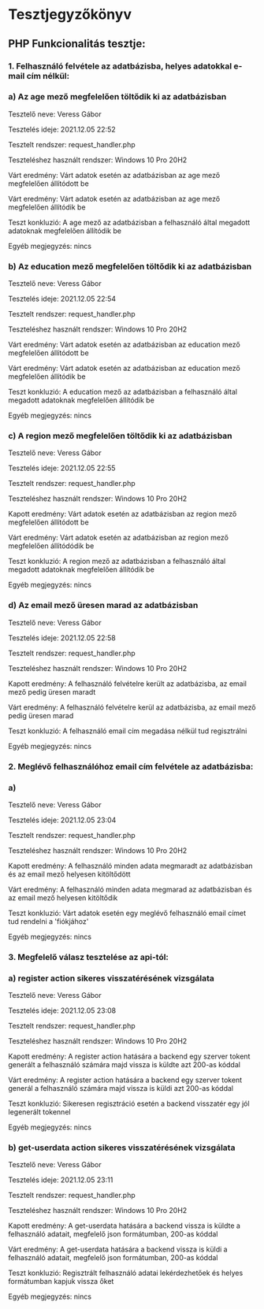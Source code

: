 # Tesztjegyzőkönyv

## PHP Funkcionalitás tesztje:

### 1. Felhasználó felvétele az adatbázisba, helyes adatokkal e-mail cím nélkül:

### a) Az age mező megfelelően töltődik ki az adatbázisban
Tesztelő neve: Veress Gábor

Tesztelés ideje: 2021.12.05 22:52

Tesztelt rendszer: request_handler.php

Teszteléshez használt rendszer: Windows 10 Pro 20H2

Várt eredmény: Várt adatok esetén az adatbázisban az age mező megfelelően állítódott be

Várt eredmény: Várt adatok esetén az adatbázisban az age mező megfelelően állítódik be

Teszt konkluzió:  A age mező az adatbázisban a felhasználó által megadott adatoknak megfelelően állítódik be

Egyéb megjegyzés: nincs

### b) Az education mező megfelelően töltődik ki az adatbázisban
Tesztelő neve: Veress Gábor

Tesztelés ideje: 2021.12.05 22:54

Tesztelt rendszer: request_handler.php

Teszteléshez használt rendszer: Windows 10 Pro 20H2

Várt eredmény: Várt adatok esetén az adatbázisban az education mező megfelelően állítódott be

Várt eredmény: Várt adatok esetén az adatbázisban az education mező megfelelően állítódik be

Teszt konkluzió:  A education mező az adatbázisban a felhasználó által megadott adatoknak megfelelően állítódik be

Egyéb megjegyzés: nincs

### c) A region mező megfelelően töltődik ki az adatbázisban
Tesztelő neve: Veress Gábor

Tesztelés ideje: 2021.12.05 22:55

Tesztelt rendszer: request_handler.php

Teszteléshez használt rendszer: Windows 10 Pro 20H2

Kapott eredmény: Várt adatok esetén az adatbázisban az region mező megfelelően állítódott be

Várt eredmény: Várt adatok esetén az adatbázisban az region mező megfelelően állítódódik be

Teszt konkluzió:  A region mező az adatbázisban a felhasználó által megadott adatoknak megfelelően állítódik be

Egyéb megjegyzés: nincs

### d) Az email mező üresen marad az adatbázisban
Tesztelő neve: Veress Gábor

Tesztelés ideje: 2021.12.05 22:58

Tesztelt rendszer: request_handler.php

Teszteléshez használt rendszer: Windows 10 Pro 20H2

Kapott eredmény: A felhasználó felvételre került az adatbázisba, az email mező pedig üresen maradt

Várt eredmény: A felhasználó felvételre kerül az adatbázisba, az email mező pedig üresen marad

Teszt konkluzió: A felhasználó email cím megadása nélkül tud regisztrálni

Egyéb megjegyzés: nincs

### 2. Meglévő felhasználóhoz email cím felvétele az adatbázisba:

### a)
Tesztelő neve: Veress Gábor

Tesztelés ideje: 2021.12.05 23:04

Tesztelt rendszer: request_handler.php

Teszteléshez használt rendszer: Windows 10 Pro 20H2

Kapott eredmény: A felhasználó minden adata megmaradt az adatbázisban és az email mező helyesen kitöltődött

Várt eredmény: A felhasználó minden adata megmarad az adatbázisban és az email mező helyesen kitöltődik

Teszt konkluzió: Várt adatok esetén egy meglévő felhasználó email címet tud rendelni a 'fiókjához'

Egyéb megjegyzés: nincs

### 3. Megfelelő válasz tesztelése az api-tól:

### a) register action sikeres visszatérésének vizsgálata
Tesztelő neve: Veress Gábor

Tesztelés ideje: 2021.12.05 23:08

Tesztelt rendszer: request_handler.php

Teszteléshez használt rendszer: Windows 10 Pro 20H2

Kapott eredmény: A register action hatására a backend egy szerver tokent generált a felhasználó számára majd vissza is küldte azt 200-as kóddal

Várt eredmény: A register action hatására a backend egy szerver tokent generál a felhasználó számára majd vissza is küldi azt 200-as kóddal

Teszt konkluzió: Sikeresen regisztráció esetén a backend visszatér egy jól legenerált tokennel

Egyéb megjegyzés: nincs

### b) get-userdata action sikeres visszatérésének vizsgálata
Tesztelő neve: Veress Gábor

Tesztelés ideje: 2021.12.05 23:11

Tesztelt rendszer: request_handler.php

Teszteléshez használt rendszer: Windows 10 Pro 20H2

Kapott eredmény: A get-userdata hatására a backend vissza is küldte a felhasználó adatait, megfelelő json formátumban, 200-as kóddal

Várt eredmény: A get-userdata hatására a backend vissza is küldi a felhasználó adatait, megfelelő json formátumban, 200-as kóddal

Teszt konkluzió: Regisztrált felhasználó adatai lekérdezhetőek és helyes formátumban kapjuk vissza őket

Egyéb megjegyzés: nincs
